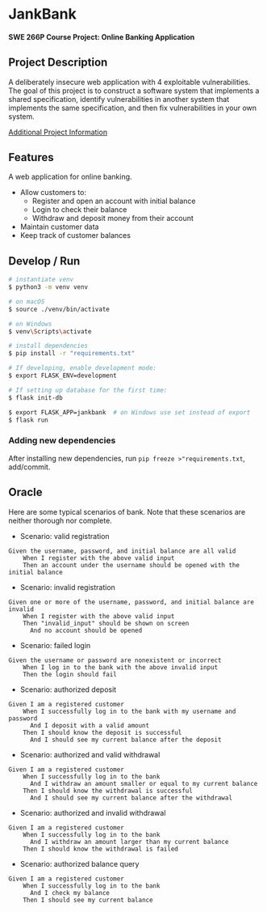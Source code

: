 # JankBank
#### SWE 266P Course Project: Online Banking Application

## Project Description

A deliberately insecure web application with 4 exploitable vulnerabilities. The goal of this project is to construct a software system that implements a shared specification, identify vulnerabilities in another system that implements the same specification, and then fix vulnerabilities in your own system.

[Additional Project Information](./Project_Information.md)

## Features

A web application for online banking.

- Allow customers to:
  - Register and open an account with initial balance
  - Login to check their balance
  - Withdraw and deposit money from their account
- Maintain customer data
- Keep track of customer balances

## Develop / Run

```bash
# instantiate venv
$ python3 -m venv venv

# on macOS
$ source ./venv/bin/activate

# on Windows
$ venv\Scripts\activate

# install dependencies
$ pip install -r "requirements.txt"

# If developing, enable development mode:
$ export FLASK_ENV=development

# If setting up database for the first time:
$ flask init-db

$ export FLASK_APP=jankbank  # on Windows use set instead of export
$ flask run
```


### Adding new dependencies

After installing new dependencies, run `pip freeze >"requirements.txt`, add/commit.

## Oracle

Here are some typical scenarios of bank. Note that these scenarios are neither thorough nor complete.

- Scenario: valid registration
```
Given the username, password, and initial balance are all valid
    When I register with the above valid input
    Then an account under the username should be opened with the initial balance
```

- Scenario: invalid registration
```
Given one or more of the username, password, and initial balance are invalid
    When I register with the above valid input
    Then "invalid_input" should be shown on screen
      And no account should be opened
```

- Scenario: failed login
```
Given the username or password are nonexistent or incorrect
    When I log in to the bank with the above invalid input
    Then the login should fail
```

- Scenario: authorized deposit
```
Given I am a registered customer
    When I successfully log in to the bank with my username and password
      And I deposit with a valid amount
    Then I should know the deposit is successful
      And I should see my current balance after the deposit
```

- Scenario: authorized and valid withdrawal
```
Given I am a registered customer
    When I successfully log in to the bank
      And I withdraw an amount smaller or equal to my current balance
    Then I should know the withdrawal is successful
      And I should see my current balance after the withdrawal
```

- Scenario: authorized and invalid withdrawal
```
Given I am a registered customer
    When I successfully log in to the bank
      And I withdraw an amount larger than my current balance
    Then I should know the withdrawal is failed
```

- Scenario: authorized balance query
```
Given I am a registered customer
    When I successfully log in to the bank
      And I check my balance
    Then I should see my current balance
```

